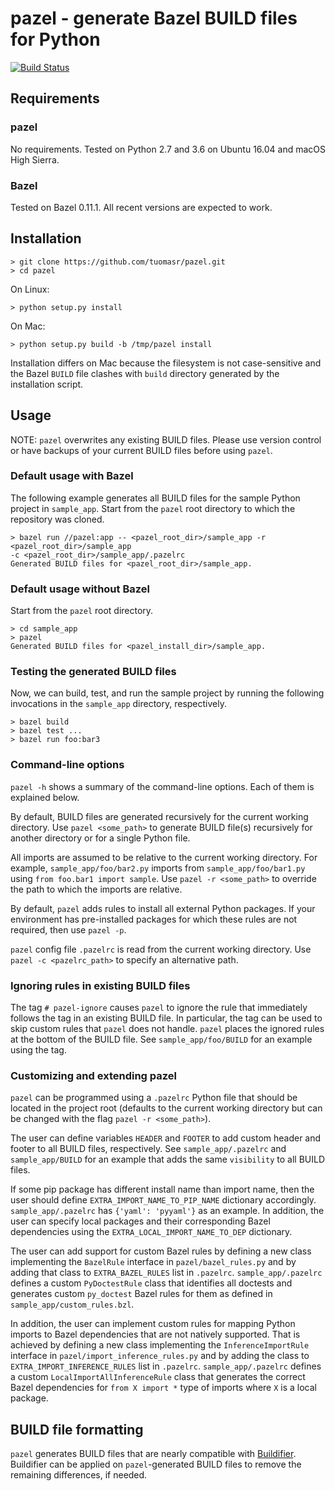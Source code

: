 # pazel - generate Bazel BUILD files for Python

[![Build Status](https://travis-ci.org/tuomasr/pazel.svg?branch=master)](https://travis-ci.org/tuomasr/pazel)

## Requirements

### pazel
No requirements. Tested on Python 2.7 and 3.6 on Ubuntu 16.04 and macOS High Sierra.

### Bazel
Tested on Bazel 0.11.1. All recent versions are expected to work.

## Installation

```
> git clone https://github.com/tuomasr/pazel.git
> cd pazel
```

On Linux:
```
> python setup.py install
```

On Mac:
```
> python setup.py build -b /tmp/pazel install
```

Installation differs on Mac because the filesystem is not case-sensitive and the Bazel `BUILD` file
clashes with `build` directory generated by the installation script.

## Usage

NOTE: `pazel` overwrites any existing BUILD files. Please use version control or have backups of
your current BUILD files before using `pazel`.

### Default usage with Bazel

The following example generates all BUILD files for the sample Python project in `sample_app`.
Start from the `pazel` root directory to which the repository was cloned.

```
> bazel run //pazel:app -- <pazel_root_dir>/sample_app -r <pazel_root_dir>/sample_app
-c <pazel_root_dir>/sample_app/.pazelrc
Generated BUILD files for <pazel_root_dir>/sample_app.
```

### Default usage without Bazel

Start from the `pazel` root directory.

```
> cd sample_app
> pazel
Generated BUILD files for <pazel_install_dir>/sample_app.
```

### Testing the generated BUILD files

Now, we can build, test, and run the sample project by running the following invocations in the
`sample_app` directory, respectively.

```
> bazel build
> bazel test ...
> bazel run foo:bar3
```

### Command-line options

`pazel -h` shows a summary of the command-line options. Each of them is explained below.

By default, BUILD files are generated recursively for the current working directory.
Use `pazel <some_path>` to generate BUILD file(s) recursively for another directory
or for a single Python file.

All imports are assumed to be relative to the current working directory. For example,
`sample_app/foo/bar2.py` imports from `sample_app/foo/bar1.py` using `from foo.bar1 import sample`.
Use `pazel -r <some_path>` to override the path to which the imports are relative.

By default, `pazel` adds rules to install all external Python packages. If your environment has
pre-installed packages for which these rules are not required, then use `pazel -p`.

`pazel` config file `.pazelrc` is read from the current working directory. Use
`pazel -c <pazelrc_path>` to specify an alternative path.

### Ignoring rules in existing BUILD files

The tag `# pazel-ignore` causes `pazel` to ignore the rule that immediately follows the tag in an
existing BUILD file. In particular, the tag can be used to skip custom rules that `pazel` does not 
handle. `pazel` places the ignored rules at the bottom of the BUILD file. See `sample_app/foo/BUILD`
for an example using the tag.


### Customizing and extending pazel

`pazel` can be programmed using a `.pazelrc` Python file that should be located in the project root
(defaults to the current working directory but can be changed with the flag `pazel -r <some_path>`).

The user can define variables `HEADER` and `FOOTER` to add custom header and footer to
all BUILD files, respectively. See `sample_app/.pazelrc` and `sample_app/BUILD` for an example that
adds the same `visibility` to all BUILD files.

If some pip package has different install name than import name, then the user
should define `EXTRA_IMPORT_NAME_TO_PIP_NAME` dictionary accordingly. `sample_app/.pazelrc` has
`{'yaml': 'pyyaml'}` as an example. In addition, the user can specify local packages and their
corresponding Bazel dependencies using the `EXTRA_LOCAL_IMPORT_NAME_TO_DEP` dictionary.

The user can add support for custom Bazel rules by defining a new class implementing the `BazelRule`
interface in `pazel/bazel_rules.py` and by adding that class to `EXTRA_BAZEL_RULES` list in
`.pazelrc`. `sample_app/.pazelrc` defines a custom `PyDoctestRule` class that identifies all
doctests and generates custom `py_doctest` Bazel rules for them as defined in
`sample_app/custom_rules.bzl`.

In addition, the user can implement custom rules for mapping Python imports to Bazel dependencies
that are not natively supported. That is achieved by defining a new class implementing the
`InferenceImportRule` interface in `pazel/import_inference_rules.py` and by adding the class to
`EXTRA_IMPORT_INFERENCE_RULES` list in `.pazelrc`. `sample_app/.pazelrc` defines a custom
`LocalImportAllInferenceRule` class that generates the correct Bazel dependencies for
`from X import *` type of imports where `X` is a local package.


## BUILD file formatting

`pazel` generates BUILD files that are nearly compatible with
[Buildifier](https://github.com/bazelbuild/buildtools/tree/master/buildifier). Buildifier can be
applied on `pazel`-generated BUILD files to remove the remaining differences, if needed.